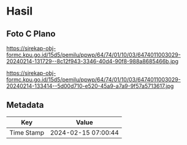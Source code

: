 # Hasil

## Foto C Plano

https://sirekap-obj-formc.kpu.go.id/15d5/pemilu/ppwp/64/74/01/10/03/6474011003029-20240214-131729--8c12f943-3346-40d4-90f8-988a8685466b.jpg

https://sirekap-obj-formc.kpu.go.id/15d5/pemilu/ppwp/64/74/01/10/03/6474011003029-20240214-133414--5d00d710-e520-45a9-a7a9-9f57a5713617.jpg


## Metadata

| Key        | Value               |
| ---------- | ------------------- |
| Time Stamp | 2024-02-15 07:00:44 |



